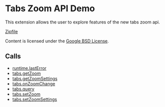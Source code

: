 
Tabs Zoom API Demo
=======

This extension allows the user to explore features of the new tabs zoom api.

[Zipfile](http://developer.chrome.com/extensions/examples/api/tabs/zoom.zip)

Content is licensed under the [Google BSD License](http://code.google.com/google_bsd_license.html).

Calls
-----

* [runtime.lastError](https://developer.chrome.com/extensions/runtime#property-lastError)
* [tabs.getZoom](https://developer.chrome.com/extensions/tabs#method-getZoom)
* [tabs.getZoomSettings](https://developer.chrome.com/extensions/tabs#method-getZoomSettings)
* [tabs.onZoomChange](https://developer.chrome.com/extensions/tabs#event-onZoomChange)
* [tabs.query](https://developer.chrome.com/extensions/tabs#method-query)
* [tabs.setZoom](https://developer.chrome.com/extensions/tabs#method-setZoom)
* [tabs.setZoomSettings](https://developer.chrome.com/extensions/tabs#method-setZoomSettings)